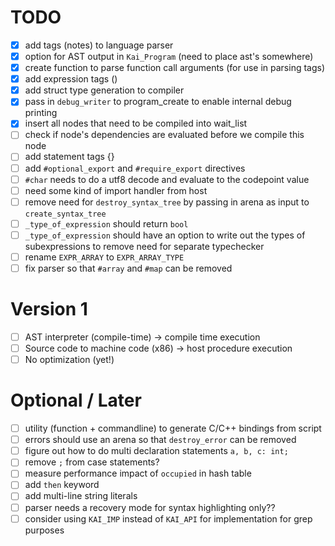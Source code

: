 # TODO
- [x] add tags (notes) to language parser
- [x] option for AST output in `Kai_Program` (need to place ast's somewhere)
- [x] create function to parse function call arguments (for use in parsing tags)
- [x] add expression tags ()
- [x] add struct type generation to compiler
- [x] pass in `debug_writer` to program_create to enable internal debug printing
- [x] insert all nodes that need to be compiled into wait_list
- [ ] check if node's dependencies are evaluated before we compile this node
- [ ] add statement tags {}
- [ ] add `#optional_export` and `#require_export` directives
- [ ] `#char` needs to do a utf8 decode and evaluate to the codepoint value
- [ ] need some kind of import handler from host
- [ ] remove need for `destroy_syntax_tree` by passing in arena as input to `create_syntax_tree`
- [ ] `_type_of_expression` should return `bool`
- [ ] `_type_of_expression` should have an option to write out the types of subexpressions to remove need for separate typechecker
- [ ] rename `EXPR_ARRAY` to `EXPR_ARRAY_TYPE`
- [ ] fix parser so that `#array` and `#map` can be removed

# Version 1
- [ ] AST interpreter (compile-time) -> compile time execution
- [ ] Source code to machine code (x86) -> host procedure execution
- [ ] No optimization (yet!)

# Optional / Later
- [ ] utility (function + commandline) to generate C/C++ bindings from script
- [ ] errors should use an arena so that `destroy_error` can be removed
- [ ] figure out how to do multi declaration statements `a, b, c: int;`
- [ ] remove `;` from case statements?
- [ ] measure performance impact of `occupied` in hash table
- [ ] add `then` keyword
- [ ] add multi-line string literals
- [ ] parser needs a recovery mode for syntax highlighting only??
- [ ] consider using `KAI_IMP` instead of `KAI_API` for implementation for grep purposes

